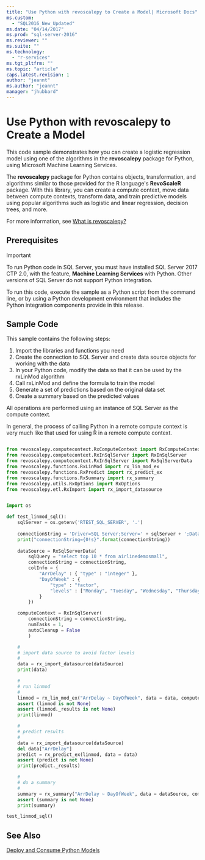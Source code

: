 ```yaml
---
title: "Use Python with revoscalepy to Create a Model| Microsoft Docs"
ms.custom: 
  - "SQL2016_New_Updated"
ms.date: "04/14/2017"
ms.prod: "sql-server-2016"
ms.reviewer: ""
ms.suite: ""
ms.technology: 
  - "r-services"
ms.tgt_pltfrm: ""
ms.topic: "article"
caps.latest.revision: 1
author: "jeannt"
ms.author: "jeannt"
manager: "jhubbard"
---
```

# Use Python with revoscalepy to Create a Model

This code sample demonstrates how you can create a logistic regression model using one of the algorithms in the **revoscalepy** package for Python, using Microsoft Machine Learning Services.

The **revoscalepy** package for Python contains objects, transformation, and algorithms similar to those provided for the R language's **RevoScaleR** package. With this library, you can create a compute context, move data between compute contexts, transform data, and train predictive models using popular algorithms such as logistic and linear regression, decision trees, and more.

For more information, see [What is revoscalepy?](../python/what-is-revoscalepy.md)

## Prerequisites

> [!IMPORTANT]
> To run Python code in SQL Server, you must have installed SQL Server 2017 CTP 2.0, with the feature, **Machine Learning Services** with Python. Other versions of SQL Server do not support Python integration.

To run this code, execute the sample as a Python script from the command line, or by using a Python development environment that includes the Python integration components provide in this release.

## Sample Code

This sample contains the following steps:

1. Import the libraries and functions you need
2. Create the connection to SQL Server and create data source objects for working with the data
3. In your Python code, modify the data so that it can be used by the rxLinMod algorithm
4. Call rxLinMod and define the formula to train the model
5. Generate a set of predictions based on the original data set
6. Create a summary based on the predicted values

All operations are performed using an instance of SQL Server as the compute context.

In general, the process of calling Python in a remote compute context is very much like that used for using R in a remote compute context.

```python

from revoscalepy.computecontext.RxComputeContext import RxComputeContext
from revoscalepy.computecontext.RxInSqlServer import RxInSqlServer
from revoscalepy.computecontext.RxInSqlServer import RxSqlServerData
from revoscalepy.functions.RxLinMod import rx_lin_mod_ex
from revoscalepy.functions.RxPredict import rx_predict_ex
from revoscalepy.functions.RxSummary import rx_summary
from revoscalepy.utils.RxOptions import RxOptions
from revoscalepy.etl.RxImport import rx_import_datasource


import os

def test_linmod_sql():
    sqlServer = os.getenv('RTEST_SQL_SERVER', '.')
    
    connectionString = 'Driver=SQL Server;Server=' + sqlServer + ';Database=RevoTestDb;Trusted_Connection=True;'
    print("connectionString={0!s}".format(connectionString))
    
    dataSource = RxSqlServerData(
        sqlQuery = "select top 10 * from airlinedemosmall", 
        connectionString = connectionString,
        colInfo = { 
            "ArrDelay" : { "type" : "integer" }, 
            "DayOfWeek" : { 
                "type" : "factor", 
                "levels" : ["Monday", "Tuesday", "Wednesday", "Thursday", "Friday", "Saturday", "Sunday"]
            }
        })

    computeContext = RxInSqlServer(
        connectionString = connectionString,
        numTasks = 1,
        autoCleanup = False
        )

    #
    # import data source to avoid factor levels
    #        
    data = rx_import_datasource(dataSource)
    print(data)

    #
    # run linmod
    #
    linmod = rx_lin_mod_ex("ArrDelay ~ DayOfWeek", data = data, compute_context = computeContext)
    assert (linmod is not None)
    assert (linmod._results is not None)
    print(linmod)

    #
    # predict results
    # 
    data = rx_import_datasource(dataSource)
    del data["ArrDelay"]
    predict = rx_predict_ex(linmod, data = data)
    assert (predict is not None)
    print(predict._results)

    #
    # do a summary
    #
    summary = rx_summary("ArrDelay ~ DayOfWeek", data = dataSource, compute_context = computeContext)
    assert (summary is not None)
    print(summary)

test_linmod_sql()

```

## See Also

[Deploy and Consume Python Models](../python/publish-consume-python-code.md)

